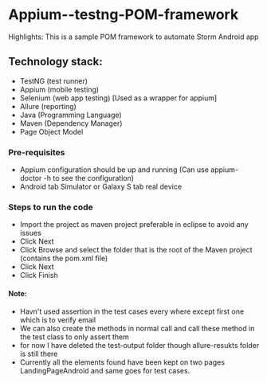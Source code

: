 
# Appium--testng-POM-framework


Highlights:
This is a sample POM framework to automate Storm Android app


## Technology stack:
- TestNG (test runner)
- Appium (mobile testing)
- Selenium (web app testing) [Used as a wrapper for appium]
- Allure (reporting)
- Java (Programming Language)
- Maven (Dependency Manager)
- Page Object Model

### Pre-requisites

- Appium configuration should be up and running (Can use appium-doctor -h to see the configuration)
- Android tab Simulator or Galaxy S tab real device
### Steps to run the code

* Import the project as maven project preferable in eclipse to avoid any issues
* Click Next
* Click Browse and select the folder that is the root of the Maven project (contains the pom.xml file)
* Click Next
* Click Finish

#### Note: 
- Havn't used assertion in the test cases every where except first one which is to verify email
- We can also create the methods in normal call and call these method in the test class to only assert them
- for now I have deleted the test-output folder though allure-resukts folder is still there
- Currently all the elements found have been kept on two pages LandingPageAndroid and same goes for test cases.

